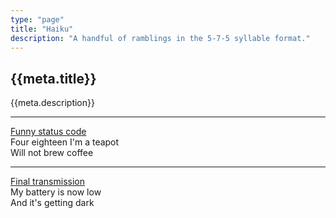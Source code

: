 ```yaml
---
type: "page"
title: "Haiku"
description: "A handful of ramblings in the 5-7-5 syllable format."
---
```


## {{meta.title}}

{{meta.description}}

---

[Funny status code][418]\
Four eighteen I'm a teapot\
Will not brew coffee

[418]: https://developer.mozilla.org/en-US/docs/Web/HTTP/Status/418

---

[Final transmission][oppy]\
My battery is now low\
And it's getting dark

[oppy]: https://en.wikipedia.org/wiki/Opportunity_(rover)#Legacy_and_honors
